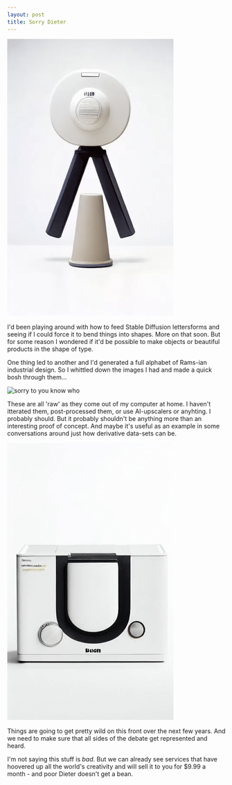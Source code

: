 ```yaml
---
layout: post
title: Sorry Dieter
---
```


![sorry to you know who](/images/dieter/dieter1.gif)

I'd been playing around with how to feed Stable Diffusion lettersforms and seeing if I could force it to bend things into shapes. More on that soon. But for some reason I wondered if it'd be possible to make objects or beautiful products in the shape of type.

One thing led to another and I'd generated a full alphabet of Rams-ian industrial design. So I whittled down the images I had and made a quick bosh through them... 

![sorry to you know who](/images/dieter/dieter2.gif)

These are all 'raw' as they come out of my computer at home. I haven't itterated them, post-processed them, or use AI-upscalers or anyhting. I probably should. But it probably shouldn't be anything more than an interesting proof of concept. And maybe it's useful as an example in some conversations around just how derivative data-sets can be.

![sorry to you know who](/images/dieter/dieter3.gif)

Things are going to get pretty wild on this front over the next few years. And we need to make sure that all sides of the debate get represented and heard. 

I'm not saying this stuff is *bad*. But we can already see services that have hoovered up all the world's creativity and will sell it to you for $9.99 a month - and poor Dieter doesn't get a bean. 

